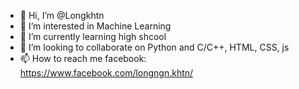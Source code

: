 - 👋 Hi, I’m @Longkhtn
- 👀 I’m interested in Machine Learning
- 🌱 I’m currently learning high shcool
- 💞️ I’m looking to collaborate on Python and C/C++, HTML, CSS, js
- 📫 How to reach me facebook: https://www.facebook.com/longngn.khtn/

<!---
Longkhtn/Longkhtn is a ✨ special ✨ repository because its `README.md` (this file) appears on your GitHub profile.
You can click the Preview link to take a look at your changes.
--->
